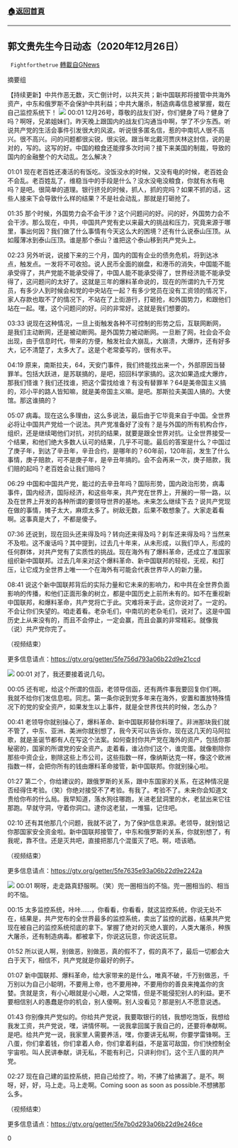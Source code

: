 ###  [:house:返回首頁](https://github.com/ourhimalayas/txt)
---

## 郭文贵先生今日动态（2020年12月26日）
` Fightforthetrue` [轉載自GNews](https://gnews.org/zh-hans/688660/)

摘要组

【持续更新】中共作恶无数，灭亡倒计时，以共灭共；新中国联邦将接管中共海外资产，中东和俄罗斯不会保护中共利益；中共大屠杀，制造病毒信息被掌握，栽在自己监控系统下！
![]()![](https://gnews.org/wp-content/uploads/2020/12/1-2-14.jpg)
00:01 12月26号，尊敬的战友们好，你们健身了吗？健身了吗？啊呀，兄弟姐妹们，昨天晚上跟国内的战友们沟通当中啊，学了不少东西。听说共产党的生活会事件引发很大的风波。听说很多匿名信，惹的中南坑人很不高兴。很不高兴。问的问题都很尖锐，很尖锐。跟当年北戴河贾庆林这封信，说的是对的，写的。这写的好。中国的粮食还能撑多次时间？接下来美国的制裁，导致的国内的金融整个的大动乱。怎么解决？

01:01 现在老百姓还凑活的有饭吃。没饭没水的时候，又没有电的时候，老百姓会不会乱。老百姓乱了，维稳当中的手段是什么？没水没电没粮食，你就有水有电吗？是吧。很简单的道理。银行挤兑的时候，抓人，抓的完吗？如果不抓的话，这些人接来下会导致什么样的结果？不是社会动乱，那就是打砸抢了。

01:35 那个时候，外国势力会不会干涉？这个问题问的好。问的好，外国势力会不会干涉。那么现在，中共，中国共产党有史以来最大的挑战和压力，究竟来源于哪里，事出何因？我们做了什么事情有今天这么大的困境？还有什么说泰山压顶。从如履薄冰到泰山压顶。谁是那个泰山？谁把这个泰山移到共产党头上。

02:23 另外听说，说接下来的三个月，国内的国有企业的债务危机，将到达冰点，触发点。一发将不可收拾。说人民币全面的崩盘，和港币的消失，中国能不能承受得了，共产党能不能承受得了，中国人能不能承受得了，世界经济能不能承受得了，这问题问的太好了。这就是三年的爆料革命说的，现在的所谓的九千万党员，有多少人到时候会和党的中央站在一起？有多少党员在没有工资领的情况下，家人存款也取不了的情况下，不站在了上街游行，打砸抢，和外国势力，和跟他们站在一起。嘿，这个问题问的好。问的非常好。这就是我们想要的。

03:33 说现在这种情况，一旦上街触发各种不可控制的形势之后，互联网断网，是我们主动断网，还是被动断网。是外国势力被动断网。一旦断了网，社会会不会出现，由于信息时代，带来的方便，触发社会大崩乱，大崩溃，大爆炸，还有好多大，记不清楚了，太多大了。这是个老常委写的，很有水平。

04:19 原来，南斯拉夫，64，天安门事件，我们终能找出来一个，外部原因当替罪羊。包括大跃进，是苏联搞的，是吧，招回科学家搞的。这次如果造成大爆炸，那我们怪谁？我们还找谁，把这个雷找给谁？有没有替罪羊？64是美帝国主义搞的，邓小平的路人皆知嘛，就是美帝国主义嘛。是吧。那斯拉夫美国人搞的。大使馆。那这谁搞的？

05:07 病毒。现在这么多理由，这么多说法，最后由于它毕竟来自于中国。全世界必将让中国共产党给一个说法。共产党准备好了没有？是与外国的所有机构合作，组织，还是继续喝他们对抗，对抗的结果，就要是跟全世界对抗。让全世界接受一个结果，和他们绝大多数人认可的结果，几乎不可能。最后的答案是什么？中国过了庚子年，到达了辛丑年，辛丑合约，是哪年的？60年前，120年前，发生了什么事情，庚子赔款，可不是庚子年，是辛丑年搞的。会不会再来一次，庚子赔款，我们赔的起吗？老百姓会让我们赔吗？

06:29 中国和中国共产党，能过的去辛丑年吗？国际形势，国内政治形势，病毒事件，国内经济，国际经济，和这些年来，共产党在世界上，开展的一带一路，以及在世界上开发的各种所谓的要领导世界的基地。未来怎么继续下去？说共产党现在做的事情，摊子太大，麻烦太多了。树敌无数，后果不敢想象了。大家走着看啊。这事真是大了，不都是傻子。

07:36 还说到，现在回头还来得及吗？转向还来得及吗？刹车还来得及吗？当然来不及啦。这不废话吗？其中提到，过去几十年来，从未形成，以我们华人，形成的任何群体，对共产党有了实质性的挑战。现在海外有了爆料革命，还成立了准国家组织新中国联邦。过去几年来对这个爆料革命、新中国联邦的轻视，无视，和打压，让它成为全世界上唯一一个在海外有可能会代表世界华人的新力量。

08:41 说这个新中国联邦背后的实际力量和它未来的影响力，和中共在全世界负面影响的传播，和他们正面形象的树立，都是中国历史上前所未有的。如不在重视新中国联邦，和爆料革命，共产党将亡于此。灾难将来于此，这你说对了。一定的。不会让你们失望的。咱走着看。老杂毛们，中南坑的老杂毛们，说对了。这是中国历史上从来没有的，而且不会停止，一定会赢，而且会赢的非常精彩。就像我（说）共产党你完了。

（视频结束）

更多信息请点：https://gtv.org/getter/5fe756d793a06b22d9e21ccd


![]()![](https://gnews.org/wp-content/uploads/2020/12/1-2-15.jpg)
00:01 对了，我还要接着说几句。

00:05 还有呢，给这个所谓的信函，老领导信函，还有两件事我要回复你们啊。我就不给你们发信息啦。同志。第一条你说到党多年来在海外，安置和置放特殊情况下的党的安全资产，如果发生以上事件，就是全世界伐共的时候，怎么办？

00:41 老领导你就别操心了，爆料革命、新中国联邦替你料理了。非洲那块我们就不管了，中东、亚洲、美洲你就别想了，我今天可以告诉你，现在这几天的马阿拉歌，就是圣诞节都有人在写这个法案。如何查封你共产党在海外的资产，包括你那秘密的，国家的所谓党的安全资产。走着看，谁沾你们这个，谁完蛋。就像剔除你那些中资企业，剔除这些上市公司，这些指数一样，像纳斯达克一样，像这个欧洲指数一样，会把你所有的钱由爆料革命接管，新中国联邦。你就别操心啦。

01:27 第二个，你给建议的，跟俄罗斯的关系，跟中东国家的关系，在这种情况是否经得住考验。（笑）你绝对接受不了考验。有我了。考验不了。未来你会知道文贵给你布的什么局。我早知道，落水狗往哪跑，关进老鼠洞里的水，老鼠出来它往那跑。早就守洞，守着你洞口。逮你这老鼠，一堆猫，记住吧。

02:10 还有其他那几个问题，我就不说了，为了保护信息来源。老领导，就别惦记你那国家安全资金啦。新中国联邦接管了，中东和俄罗斯的关系，你就别想了，有我呢，靠不住。还是灭共吧，直接把那几个混蛋灭了吧。啊，唔该晒。

（视频结束）

更多信息请点：https://gtv.org/getter/5fe7635e93a06b22d9e2242a


![]()![](https://gnews.org/wp-content/uploads/2020/12/1-3-6.jpg)
00:01 啊呀，走走路真舒服啊。（笑）兜一圈相当的不恼。兜一圈相当的、相当的不恼。

00:15 太多监控系统，咔咔……，你看看，你看看，就这监控系统，你说无处不在，结果是，共产党布的全世界最多的监控系统，卖出了监控的武器，结果共产党现在被自己的监控系统彻底的拿下。掌握了绝对的灭绝人寰的，人类大屠杀，种族大屠杀，还有制造病毒。都被拿下，你说这玩意，你说这玩意。

01:52 所以说人啊，别做恶，别做恶，真的假不了，假的真不了，最后一切都会大白于天下，相信不，共产党就是你最好的例子。

01:07 新中国联邦、爆料革命，给大家带来的是什么，唯真不破，千万别做恶，千万别以为自己小聪明，不要用上帝，也不要用神，不要用你的善良来掩盖你的贪婪。贪就是贪，有小心眼就是小心眼，人之常情，但是不能侵犯别人的利益。更不要相信别人的愚蠢是你的机会，别人傻啊。别人没看见？那是别人不愿意说透。

01:43 你别像共产党似的。你给共产党说，我要取银行的钱，我想吃饱饭，我想给我发工资，共产党说，嘿，讲情怀啊。一说我拿回属于我自己的，还要将奉献啊。是吧。给共产党一说，我家里人需要养活，嘿，你要讲无私啊，你要学雷锋啊。王八蛋，你们拿着钱，你们拿着人命，你们拿着利益，不是富可敌国，你们快控制全宇宙啦。叫人民讲奉献，讲无私，不能有利己，只讲利你们，这个王八蛋的共产党。

02:27 现在自己建的监控系统，把自己给控了。哟，不拂了给拂漏了。是不。啊呀，好，好，马上走。马上走啊。Coming soon as soon as possible.不想拂那么多。

（视频结束）

更多信息请点：https://gtv.org/getter/5fe7b0d293a06b22d9e246ce

0

